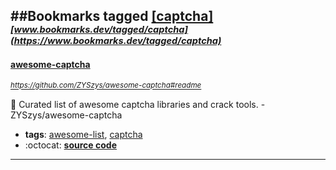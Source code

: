 ##Bookmarks tagged [[captcha]](https://www.bookmarks.dev?q=[captcha])
_<sup><sup>[www.bookmarks.dev/tagged/captcha](https://www.bookmarks.dev/tagged/captcha)</sup></sup>_
---
#### [awesome-captcha](https://github.com/ZYSzys/awesome-captcha#readme)
_<sup>https://github.com/ZYSzys/awesome-captcha#readme</sup>_

:key: Curated list of awesome captcha libraries and crack tools. - ZYSzys/awesome-captcha
* **tags**: [awesome-list](../tagged/awesome-list.md), [captcha](../tagged/captcha.md)
* :octocat: **[source code](https://github.com/ZYSzys/awesome-captcha#readme)**
---
